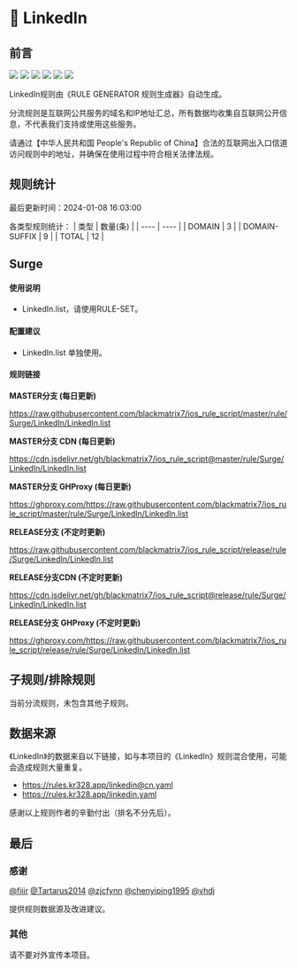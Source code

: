 # 🧸 LinkedIn

## 前言

![](https://shields.io/badge/-移除重复规则-ff69b4) ![](https://shields.io/badge/-DOMAIN与DOMAIN--SUFFIX合并-green) ![](https://shields.io/badge/-DOMAIN--SUFFIX间合并-critical) ![](https://shields.io/badge/-DOMAIN与DOMAIN--KEYWORD合并-9cf) ![](https://shields.io/badge/-DOMAIN--SUFFIX与DOMAIN--KEYWORD合并-blue) ![](https://shields.io/badge/-IP--CIDR(6)合并-blueviolet) 

LinkedIn规则由《RULE GENERATOR 规则生成器》自动生成。

分流规则是互联网公共服务的域名和IP地址汇总，所有数据均收集自互联网公开信息，不代表我们支持或使用这些服务。

请通过【中华人民共和国 People's Republic of China】合法的互联网出入口信道访问规则中的地址，并确保在使用过程中符合相关法律法规。

## 规则统计

最后更新时间：2024-01-08 16:03:00

各类型规则统计：
| 类型 | 数量(条)  | 
| ---- | ----  |
| DOMAIN | 3  | 
| DOMAIN-SUFFIX | 9  | 
| TOTAL | 12  | 


## Surge 

#### 使用说明
- LinkedIn.list，请使用RULE-SET。

#### 配置建议
- LinkedIn.list 单独使用。

#### 规则链接
**MASTER分支 (每日更新)**

https://raw.githubusercontent.com/blackmatrix7/ios_rule_script/master/rule/Surge/LinkedIn/LinkedIn.list

**MASTER分支 CDN (每日更新)**

https://cdn.jsdelivr.net/gh/blackmatrix7/ios_rule_script@master/rule/Surge/LinkedIn/LinkedIn.list

**MASTER分支 GHProxy (每日更新)**

https://ghproxy.com/https://raw.githubusercontent.com/blackmatrix7/ios_rule_script/master/rule/Surge/LinkedIn/LinkedIn.list

**RELEASE分支 (不定时更新)**

https://raw.githubusercontent.com/blackmatrix7/ios_rule_script/release/rule/Surge/LinkedIn/LinkedIn.list

**RELEASE分支CDN (不定时更新)**

https://cdn.jsdelivr.net/gh/blackmatrix7/ios_rule_script@release/rule/Surge/LinkedIn/LinkedIn.list

**RELEASE分支 GHProxy (不定时更新)**

https://ghproxy.com/https://raw.githubusercontent.com/blackmatrix7/ios_rule_script/release/rule/Surge/LinkedIn/LinkedIn.list

## 子规则/排除规则


当前分流规则，未包含其他子规则。

## 数据来源

《LinkedIn》的数据来自以下链接，如与本项目的《LinkedIn》规则混合使用，可能会造成规则大量重复。

- https://rules.kr328.app/linkedin@cn.yaml
- https://rules.kr328.app/linkedin.yaml


感谢以上规则作者的辛勤付出（排名不分先后）。

## 最后

### 感谢

[@fiiir](https://github.com/fiiir) [@Tartarus2014](https://github.com/Tartarus2014) [@zjcfynn](https://github.com/zjcfynn) [@chenyiping1995](https://github.com/chenyiping1995) [@vhdj](https://github.com/vhdj)

提供规则数据源及改进建议。

### 其他

请不要对外宣传本项目。